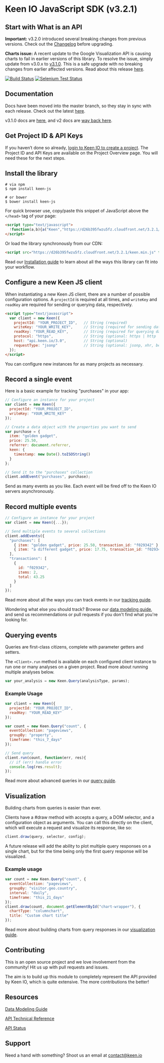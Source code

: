# Keen IO JavaScript SDK (v3.2.1)

## Start with What is an API

**Important:** v3.2.0 introduced several breaking changes from previous versions. Check out the [Changelog](./CHANGELOG.md#3.2.0) before upgrading.

**Charts issue:** A recent update to the Google Visualization API is causing charts to fail in earlier versions of this library. To resolve the issue, simply update from v3.0.x to [v3.1.0](https://d26b395fwzu5fz.cloudfront.net/3.1.0/keen.js). This is a safe upgrade with no breaking changes from earlier affected versions. Read about this release [here](https://github.com/keen/keen-js/releases/tag/v3.1.0).

[![Build Status](https://api.travis-ci.org/keen/keen-js.png?branch=master)](https://travis-ci.org/keen/keen-js) [![Selenium Test Status](https://saucelabs.com/buildstatus/keenlabs-js)](https://saucelabs.com/u/keenlabs-js)

## Documentation

Docs have been moved into the master branch, so they stay in sync with each release. Check out the latest [here](./docs).

v3.1.0 docs are [here](https://github.com/keen/keen-js/tree/v3.1.0/docs), and v2 docs are [way back here](https://github.com/keen/keen-js/tree/v2).


## Get Project ID & API Keys

If you haven’t done so already, [login to Keen IO to create a project](https://keen.io/login?s=gh_js). The Project ID and API Keys are available on the Project Overview page. You will need these for the next steps.


## Install the library

```ssh
# via npm
$ npm install keen-js

# or bower
$ bower install keen-js
```

For quick browser use, copy/paste this snippet of JavaScript above the `</head>` tag of your page:

```html
<script type="text/javascript">
  !function(a,b){a("Keen","https://d26b395fwzu5fz.cloudfront.net/3.2.1/keen.min.js",b)}(function(a,b,c){var d,e,f;c["_"+a]={},c[a]=function(b){c["_"+a].clients=c["_"+a].clients||{},c["_"+a].clients[b.projectId]=this,this._config=b},c[a].ready=function(b){c["_"+a].ready=c["_"+a].ready||[],c["_"+a].ready.push(b)},d=["addEvent","setGlobalProperties","trackExternalLink","on"];for(var g=0;g<d.length;g++){var h=d[g],i=function(a){return function(){return this["_"+a]=this["_"+a]||[],this["_"+a].push(arguments),this}};c[a].prototype[h]=i(h)}e=document.createElement("script"),e.async=!0,e.src=b,f=document.getElementsByTagName("script")[0],f.parentNode.insertBefore(e,f)},this);
</script>
```

Or load the library synchronously from our CDN:

```html
<script src="https://d26b395fwzu5fz.cloudfront.net/3.2.1/keen.min.js" type="text/javascript"></script>
```

Read our [Installation guide](./docs/installation.md) to learn about all the ways this library can fit into your workflow.


## Configure a new Keen JS client

When instantiating a new Keen JS client, there are a number of possible configuration options. A `projectId` is required at all times, and `writeKey` and `readKey` are required for sending or querying data, respectively.

```html
<script type="text/javascript">
  var client = new Keen({
    projectId: "YOUR_PROJECT_ID",   // String (required)
    writeKey: "YOUR_WRITE_KEY",     // String (required for sending data)
    readKey: "YOUR_READ_KEY",       // String (required for querying data)
    protocol: "https",              // String (optional: https | http | auto)
    host: "api.keen.io/3.0",        // String (optional)
    requestType: "jsonp"            // String (optional: jsonp, xhr, beacon)
  });
</script>
```

You can configure new instances for as many projects as necessary.

## Record a single event

Here is a basic example for tracking "purchases" in your app:

```javascript
// Configure an instance for your project
var client = new Keen({
  projectId: "YOUR_PROJECT_ID",
  writeKey: "YOUR_WRITE_KEY"
});

// Create a data object with the properties you want to send
var purchase = {
  item: "golden gadget",  
  price: 25.50,
  referrer: document.referrer,
  keen: {
    timestamp: new Date().toISOString()
  }
};

// Send it to the "purchases" collection
client.addEvent("purchases", purchase);
```

Send as many events as you like. Each event will be fired off to the Keen IO servers asynchronously.

## Record multiple events

```javascript
// Configure an instance for your project
var client = new Keen({...});

// Send multiple events to several collections
client.addEvents({
  "purchases": [
    { item: "golden gadget", price: 25.50, transaction_id: "f029342" },
    { item: "a different gadget", price: 17.75, transaction_id: "f029342" }
  ],
  "transactions": [
    {
      id: "f029342",
      items: 2,
      total: 43.25
    }
  ]
});
```

Read more about all the ways you can track events in our [tracking guide](./docs/track.md).

Wondering what else you should track? Browse our [data modeling guide](https://github.com/keen/data-modeling-guide), and send us recommendations or pull requests if you don't find what you're looking for.


## Querying events

Queries are first-class citizens, complete with parameter getters and setters.

The `<Client>.run` method is available on each configured client instance to run one or many analyses on a given project. Read more about running multiple analyses below.

```javascript
var your_analysis = new Keen.Query(analysisType, params);
```

### Example Usage

```javascript
var client = new Keen({
  projectId: "YOUR_PROJECT_ID",
  readKey: "YOUR_READ_KEY"
});

var count = new Keen.Query("count", {
  eventCollection: "pageviews",
  groupBy: "property",
  timeframe: "this_7_days"
});

// Send query
client.run(count, function(err, res){
  // if (err) handle error
  console.log(res.result);
});
```

Read more about advanced queries in our [query guide](./docs/query.md).

## Visualization

Building charts from queries is easier than ever.

Clients have a #draw method with accepts a query, a DOM selector, and a configuration object as arguments. You can call this directly on the client, which will execute a request and visualize its response, like so:

```javascript
client.draw(query, selector, config);
```

A future release will add the ability to plot multiple query responses on a single chart, but for the time being only the first query response will be visualized.

### Example usage

```javascript
var count = new Keen.Query("count", {
  eventCollection: "pageviews",
  groupBy: "visitor.geo.country",
  interval: "daily",
  timeframe: "this_21_days"
});
client.draw(count, document.getElementById("chart-wrapper"), {
  chartType: "columnchart",
  title: "Custom chart title"
});
```

Read more about building charts from query responses in our [visualization guide](./docs/visualization.md).

## Contributing

This is an open source project and we love involvement from the community! Hit us up with pull requests and issues.

The aim is to build up this module to completely represent the API provided by Keen IO, which is quite extensive. The more contributions the better!

## Resources

[Data Modeling Guide](https://api.keen.io/3.0/projects/5337e28273f4bb4499000000/events/click?api_key=a0bb828de21e953a675610cb6e6b8935537b19c2f0ac33937d6d1df2cc8fddbf379a81ad398618897b70d15c6b42647c3e063a689bc367f5c32b66c18010541c0ad1cf3dbd36100dc4475c306b238cb6f5b05f082dc4071e35094a722b1f3e29fad63c933ea8e33e8b892c770df5e1bb&data=eyJwYWdlIjogIkRhdGEgTW9kZWxpbmcgR3VpZGUiLCJyZWZlcnJlciI6ICJSRUFETUUubWQifQ==&redirect=https://github.com/keen/data-modeling-guide/)

[API Technical Reference](https://api.keen.io/3.0/projects/5337e28273f4bb4499000000/events/click?api_key=a0bb828de21e953a675610cb6e6b8935537b19c2f0ac33937d6d1df2cc8fddbf379a81ad398618897b70d15c6b42647c3e063a689bc367f5c32b66c18010541c0ad1cf3dbd36100dc4475c306b238cb6f5b05f082dc4071e35094a722b1f3e29fad63c933ea8e33e8b892c770df5e1bb&data=eyJwYWdlIjogIkFQSSBUZWNobmljYWwgUmVmZXJlbmNlIiwicmVmZXJyZXIiOiAiUkVBRE1FLm1kIn0=&redirect=https://keen.io/docs/api/reference/?s=gh_js)

[API Status](https://api.keen.io/3.0/projects/5337e28273f4bb4499000000/events/click?api_key=a0bb828de21e953a675610cb6e6b8935537b19c2f0ac33937d6d1df2cc8fddbf379a81ad398618897b70d15c6b42647c3e063a689bc367f5c32b66c18010541c0ad1cf3dbd36100dc4475c306b238cb6f5b05f082dc4071e35094a722b1f3e29fad63c933ea8e33e8b892c770df5e1bb&data=eyJwYWdlIjogIkFQSSBTdGF0dXMiLCJyZWZlcnJlciI6ICJSRUFETUUubWQifQ==&redirect=http://status.keen.io/?s=gh_js)

## Support

Need a hand with something? Shoot us an email at [contact@keen.io](mailto:contact@keen.io)
